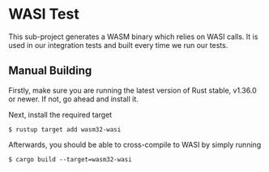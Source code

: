 # WASI Test

This sub-project generates a WASM binary which relies on WASI calls.
It is used in our integration tests and built every time we run our tests.

## Manual Building

Firstly, make sure you are running the latest version of Rust stable, v1.36.0 or newer.
If not, go ahead and install it.

Next, install the required target

```
$ rustup target add wasm32-wasi
```

Afterwards, you should be able to cross-compile to WASI by simply running

```
$ cargo build --target=wasm32-wasi
```
